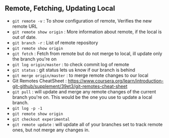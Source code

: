## Remote, Fetching, Updating Local
- `git remote -v` : To show configuration of remote, Verifies the new remote URL
- `git remote show origin` : More information about remote, if the local is out of date.
- `git branch -r` : List of remote repository
- `git remote show origin`
- `git fetch` : Fetch from remote but do not merge to local, ill update only the branch you're on
- `git log origin/master` :  to check commit log of remote
- `git status` : git status lets us know if our branch is behind
- `git merge origin/master` : to merge remote changes to our local
- Git Remotes CheatSheet : https://www.coursera.org/learn/introduction-git-github/supplement/39et3/git-remotes-cheat-sheet
- `git pull` : will update and merge any remote changes of the current branch you're on. This would be the one you use to update a local branch.
- `git log -p -1`
- `git remote show origin`
- `git checkout experimental`
- `git remote update` : will update all of your branches set to track remote ones, but not merge any changes in.
